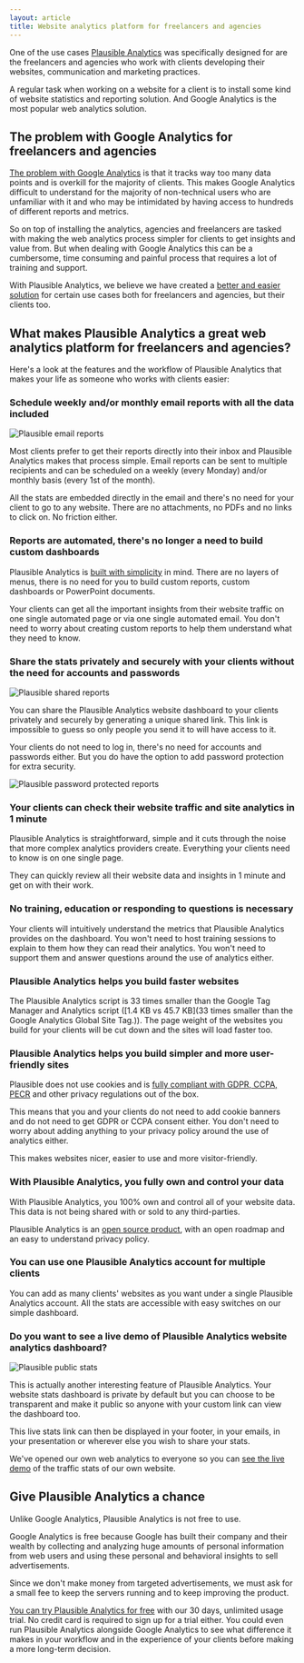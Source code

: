```yaml
---
layout: article
title: Website analytics platform for freelancers and agencies
---
```

One of the use cases [Plausible Analytics](https://plausible.io/) was specifically designed for are the freelancers and agencies who work with clients developing their websites, communication and marketing practices.

A regular task when working on a website for a client is to install some kind of website statistics and reporting solution. And Google Analytics is the most popular web analytics solution.

## The problem with Google Analytics for freelancers and agencies

[The problem with Google Analytics](https://plausible.io/blog/remove-google-analytics) is that it tracks way too many data points and is overkill for the majority of clients. This makes Google Analytics difficult to understand for the majority of non-technical users who are unfamiliar with it and who may be intimidated by having access to hundreds of different reports and metrics.

So on top of installing the analytics, agencies and freelancers are tasked with making the web analytics process simpler for clients to get insights and value from. But when dealing with Google Analytics this can be a cumbersome, time consuming and painful process that requires a lot of training and support.

With Plausible Analytics, we believe we have created a [better and easier solution](https://plausible.io/vs-google-analytics) for certain use cases both for freelancers and agencies, but their clients too.

## What makes Plausible Analytics a great web analytics platform for freelancers and agencies?

Here's a look at the features and the workflow of Plausible Analytics that makes your life as someone who works with clients easier:

### Schedule weekly and/or monthly email reports with all the data included

![Plausible email reports](/uploads/plausible-email-reports.png "Plausible email reports")

Most clients prefer to get their reports directly into their inbox and Plausible Analytics makes that process simple. Email reports can be sent to multiple recipients and can be scheduled on a weekly (every Monday) and/or monthly basis (every 1st of the month). 

All the stats are embedded directly in the email and there's no need for your client to go to any website. There are no attachments, no PDFs and no links to click on. No friction either. 

### Reports are automated, there's no longer a need to build custom dashboards

Plausible Analytics is [built with simplicity](https://plausible.io/simple-web-analytics) in mind. There are no layers of menus, there is no need for you to build custom reports, custom dashboards or PowerPoint documents. 

Your clients can get all the important insights from their website traffic on one single automated page or via one single automated email. You don't need to worry about creating custom reports to help them understand what they need to know.

### Share the stats privately and securely with your clients without the need for accounts and passwords

![Plausible shared reports](/uploads/plausible-shared-reports.png "Plausible shared reports")

You can share the Plausible Analytics website dashboard to your clients privately and securely by generating a unique shared link. This link is impossible to guess so only people you send it to will have access to it. 

Your clients do not need to log in, there's no need for accounts and passwords either. But you do have the option to add password protection for extra security.

![Plausible password protected reports](/uploads/plausible-password-protected-report.png "Plausible password protected reports")

### Your clients can check their website traffic and site analytics in 1 minute

Plausible Analytics is straightforward, simple and it cuts through the noise that more complex analytics providers create. Everything your clients need to know is on one single page. 

They can quickly review all their website data and insights in 1 minute and get on with their work.

### No training, education or responding to questions is necessary

Your clients will intuitively understand the metrics that Plausible Analytics provides on the dashboard. You won't need to host training sessions to explain to them how they can read their analytics. You won't need to support them and answer questions around the use of analytics either. 

### Plausible Analytics helps you build faster websites

The Plausible Analytics script is 33 times smaller than the Google Tag Manager and Analytics script (\[1.4 KB vs 45.7 KB](33 times smaller than the Google Analytics Global Site Tag.)). The page weight of the websites you build for your clients will be cut down and the sites will load faster too.

### Plausible Analytics helps you build simpler and more user-friendly sites

Plausible does not use cookies and is [fully compliant with GDPR, CCPA, PECR](https://plausible.io/data-policy) and other privacy regulations out of the box. 

This means that you and your clients do not need to add cookie banners and do not need to get GDPR or CCPA consent either. You don't need to worry about adding anything to your privacy policy around the use of analytics either. 

This makes websites nicer, easier to use and more visitor-friendly.

### With Plausible Analytics, you fully own and control your data

With Plausible Analytics, you 100% own and control all of your website data. This data is not being shared with or sold to any third-parties. 

Plausible Analytics is an [open source product](https://plausible.io/open-source-website-analytics), with an open roadmap and an easy to understand privacy policy.

### You can use one Plausible Analytics account for multiple clients

You can add as many clients' websites as you want under a single Plausible Analytics account. All the stats are accessible with easy switches on our simple dashboard.

### Do you want to see a live demo of Plausible Analytics website analytics dashboard?

![Plausible public stats](/uploads/plausible-public-stats.png "Plausible public stats")

This is actually another interesting feature of Plausible Analytics. Your website stats dashboard is private by default but you can choose to be transparent and make it public so anyone with your custom link can view the dashboard too. 

This live stats link can then be displayed in your footer, in your emails, in your presentation or wherever else you wish to share your stats.

We've opened our own web analytics to everyone so you can [see the live demo](https://plausible.io/plausible.io) of the traffic stats of our own website.

## Give Plausible Analytics a chance

Unlike Google Analytics, Plausible Analytics is not free to use.

Google Analytics is free because Google has built their company and their wealth by collecting and analyzing huge amounts of personal information from web users and using these personal and behavioral insights to sell advertisements.

Since we don't make money from targeted advertisements, we must ask for a small fee to keep the servers running and to keep improving the product.

[You can try Plausible Analytics for free](https://plausible.io/register) with our 30 days, unlimited usage trial. No credit card is required to sign up for a trial either. You could even run Plausible Analytics alongside Google Analytics to see what difference it makes in your workflow and in the experience of your clients before making a more long-term decision.